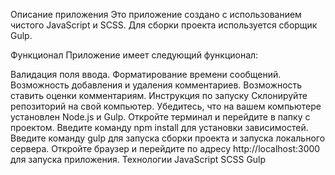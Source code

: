 Описание приложения
Это приложение создано с использованием чистого JavaScript и SCSS. Для сборки проекта используется сборщик Gulp.

Функционал
Приложение имеет следующий функционал:

Валидация поля ввода.
Форматирование времени сообщений.
Возможность добавления и удаления комментариев.
Возможность ставить оценки комментариям.
Инструкция по запуску
Склонируйте репозиторий на свой компьютер.
Убедитесь, что на вашем компьютере установлен Node.js и Gulp.
Откройте терминал и перейдите в папку с проектом.
Введите команду npm install для установки зависимостей.
Введите команду gulp для запуска сборки проекта и запуска локального сервера.
Откройте браузер и перейдите по адресу http://localhost:3000 для запуска приложения.
Технологии
JavaScript
SCSS
Gulp